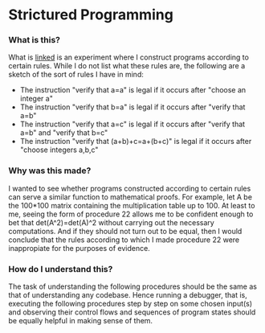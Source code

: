 # Strictured Programming

### What is this?
What is [linked](project.pdf) is an experiment where I construct programs according to certain rules. While I do not list what these rules are, the following are a sketch of the sort of rules I have in mind:
* The instruction "verify that a=a" is legal if it occurs after "choose an integer a"
* The instruction "verify that b=a" is legal if it occurs after "verify that a=b"
* The instruction "verify that a=c" is legal if it occurs after "verify that a=b" and "verify that b=c"
* The instruction "verify that (a+b)+c=a+(b+c)" is legal if it occurs after "choose integers a,b,c"

### Why was this made?
I wanted to see whether programs constructed according to certain rules can serve a similar function to mathematical proofs. For example, let A be the 100\*100 matrix containing the multiplication table up to 100. At least to me, seeing the form of procedure 22 allows me to be confident enough to bet that det(A^2)=det(A)^2 without carrying out the necessary computations. And if they should not turn out to be equal, then I would conclude that the rules according to which I made procedure 22 were inappropiate for the purposes of evidence.

### How do I understand this?
The task of understanding the following procedures should be the same as that of understanding any codebase. Hence running a debugger, that is, executing the following procedures step by step on some chosen input(s) and observing their control flows and sequences of program states should be equally helpful in making sense of them.
